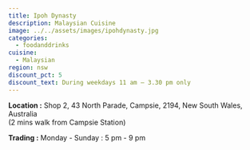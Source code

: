 ```yaml
---
title: Ipoh Dynasty
description: Malaysian Cuisine
image: ../../assets/images/ipohdynasty.jpg
categories:
  - foodanddrinks
cuisine:
  - Malaysian
region: nsw
discount_pct: 5
discount_text: During weekdays 11 am – 3.30 pm only
---
```


**Location :** Shop 2, 43 North Parade, Campsie, 2194, New South Wales, Australia\
(2 mins walk from Campsie Station)

**Trading :** Monday - Sunday : 5 pm - 9 pm
